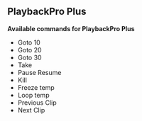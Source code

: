 ## PlaybackPro Plus

**Available commands for PlaybackPro Plus**

* Goto 10
* Goto 20
* Goto 30
* Take
* Pause Resume
* Kill
* Freeze temp
* Loop temp
* Previous Clip
* Next Clip
